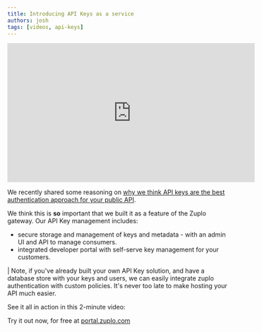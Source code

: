 ```yaml
---
title: Introducing API Keys as a service
authors: josh
tags: [videos, api-keys]
---
```


<iframe width="560" height="315" src="https://www.youtube.com/embed/0oYp53Al9nI" title="YouTube video player" frameborder="0" allow="accelerometer; autoplay; clipboard-write; encrypted-media; gyroscope; picture-in-picture" allowfullscreen></iframe>

We recently shared some reasoning on [why we think API keys are the best authentication approach for your public API](https://www.zuplo.com/blog/2022/05/03/you-should-be-using-api-keys).

We think this is **so** important that we built it as a feature of the Zuplo gateway. Our API Key management includes:

- secure storage and management of keys and metadata - with an admin UI and API to manage consumers.
- integrated developer portal with self-serve key management for your customers.

| Note, if you've already built your own API Key solution, and have a database store with your keys and users, we can easily integrate zuplo authentication with custom policies. It's never too late to make hosting your API much easier.

See it all in action in this 2-minute video:

<YouTubeVideo url="https://www.youtube-nocookie.com/embed/uMm01EDJ9_I" />

Try it out now, for free at [portal.zuplo.com](portal.zuplo.com)
